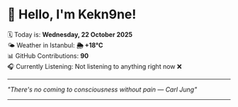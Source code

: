 # 👋 Hello, I'm Kekn9ne!

🗓️ Today is: **Wednesday, 22 October 2025**  
🌤️ Weather in Istanbul: **🌦   +18°C**  
📊 GitHub Contributions: **90**  
🎧 Currently Listening: Not listening to anything right now ❌

---

_"There's no coming to consciousness without pain — *Carl Jung*"_

---
